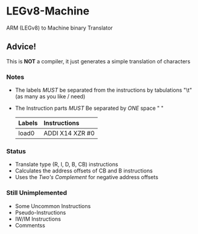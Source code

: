 # LEGv8-Machine
 ARM (LEGv8) to Machine binary Translator

## Advice!
 This is **NOT** a compiler, it just generates a simple translation of characters

### Notes

* The labels *MUST* be separated from the instructions by tabulations "\t" (as many as you like / need)
* The Instruction parts *MUST* Be separated by *ONE* space " "

    |Labels     |Instructions     |
    |:----------|:----------------|
    |load0		|ADDI X14 XZR #0  |

### Status
* Translate type (R, I, D, B, CB) instructions
* Calculates the address offsets of CB and B instructions
* Uses the *Two's Complement* for negative address offsets

### Still Unimplemented
* Some Uncommon Instructions
* Pseudo-Instructions
* IW/IM Instructions
* Commentss
